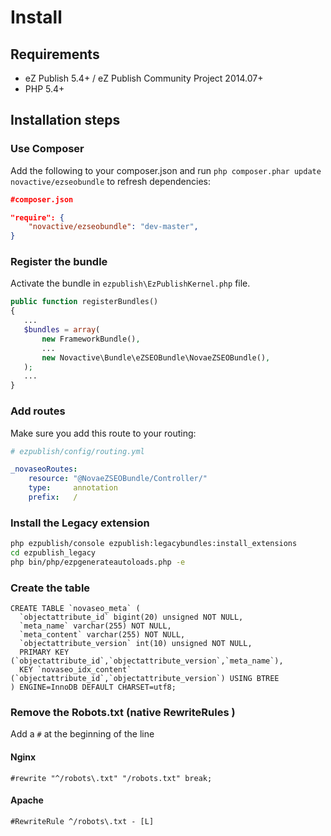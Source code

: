 # Install


## Requirements

* eZ Publish 5.4+ / eZ Publish Community Project 2014.07+
* PHP 5.4+


## Installation steps


### Use Composer

Add the following to your composer.json and run `php composer.phar update novactive/ezseobundle` to refresh dependencies:

```json
#composer.json

"require": {
    "novactive/ezseobundle": "dev-master",
}
```


### Register the bundle

Activate the bundle in `ezpublish\EzPublishKernel.php` file.

```php
public function registerBundles()
{
   ...
   $bundles = array(
       new FrameworkBundle(),
       ...
       new Novactive\Bundle\eZSEOBundle\NovaeZSEOBundle(),
   );
   ...
}
```


### Add routes

Make sure you add this route to your routing:

```yml
# ezpublish/config/routing.yml

_novaseoRoutes:
    resource: "@NovaeZSEOBundle/Controller/"
    type:     annotation
    prefix:   /
```


### Install the Legacy extension

```bash
php ezpublish/console ezpublish:legacybundles:install_extensions
cd ezpublish_legacy
php bin/php/ezpgenerateautoloads.php -e
```


### Create the table

```mysql
CREATE TABLE `novaseo_meta` (
  `objectattribute_id` bigint(20) unsigned NOT NULL,
  `meta_name` varchar(255) NOT NULL,
  `meta_content` varchar(255) NOT NULL,
  `objectattribute_version` int(10) unsigned NOT NULL,
  PRIMARY KEY (`objectattribute_id`,`objectattribute_version`,`meta_name`),
  KEY `novaseo_idx_content` (`objectattribute_id`,`objectattribute_version`) USING BTREE
) ENGINE=InnoDB DEFAULT CHARSET=utf8;
```


### Remove the Robots.txt (native RewriteRules )

Add a `#` at the beginning of the line

#### Nginx

```
#rewrite "^/robots\.txt" "/robots.txt" break;
```

#### Apache

```
#RewriteRule ^/robots\.txt - [L]
```